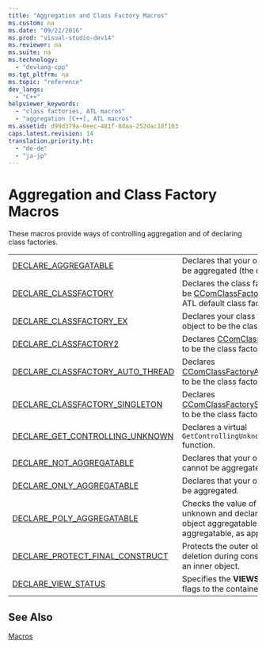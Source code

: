 ```yaml
---
title: "Aggregation and Class Factory Macros"
ms.custom: na
ms.date: "09/22/2016"
ms.prod: "visual-studio-dev14"
ms.reviewer: na
ms.suite: na
ms.technology: 
  - "devlang-cpp"
ms.tgt_pltfrm: na
ms.topic: "reference"
dev_langs: 
  - "C++"
helpviewer_keywords: 
  - "class factories, ATL macros"
  - "aggregation [C++], ATL macros"
ms.assetid: d99d379a-0eec-481f-8daa-252dac18f163
caps.latest.revision: 14
translation.priority.ht: 
  - "de-de"
  - "ja-jp"
---
```

# Aggregation and Class Factory Macros
These macros provide ways of controlling aggregation and of declaring class factories.  
  
|||  
|-|-|  
|[DECLARE_AGGREGATABLE](../vs140/declare_aggregatable.md)|Declares that your object can be aggregated (the default).|  
|[DECLARE_CLASSFACTORY](../vs140/declare_classfactory.md)|Declares the class factory to be [CComClassFactory](../vs140/ccomclassfactory-class.md), the ATL default class factory.|  
|[DECLARE_CLASSFACTORY_EX](../vs140/declare_classfactory_ex.md)|Declares your class factory object to be the class factory.|  
|[DECLARE_CLASSFACTORY2](../vs140/declare_classfactory2.md)|Declares [CComClassFactory2](../vs140/ccomclassfactory2-class.md) to be the class factory.|  
|[DECLARE_CLASSFACTORY_AUTO_THREAD](../vs140/declare_classfactory_auto_thread.md)|Declares [CComClassFactoryAutoThread](../vs140/ccomclassfactoryautothread-class.md) to be the class factory.|  
|[DECLARE_CLASSFACTORY_SINGLETON](../vs140/declare_classfactory_singleton.md)|Declares [CComClassFactorySingleton](../vs140/ccomclassfactorysingleton-class.md) to be the class factory.|  
|[DECLARE_GET_CONTROLLING_UNKNOWN](../vs140/declare_get_controlling_unknown.md)|Declares a virtual `GetControllingUnknown` function.|  
|[DECLARE_NOT_AGGREGATABLE](../vs140/declare_not_aggregatable.md)|Declares that your object cannot be aggregated.|  
|[DECLARE_ONLY_AGGREGATABLE](../vs140/declare_only_aggregatable.md)|Declares that your object must be aggregated.|  
|[DECLARE_POLY_AGGREGATABLE](../vs140/declare_poly_aggregatable.md)|Checks the value of the outer unknown and declares your object aggregatable or not aggregatable, as appropriate.|  
|[DECLARE_PROTECT_FINAL_CONSTRUCT](../vs140/declare_protect_final_construct.md)|Protects the outer object from deletion during construction of an inner object.|  
|[DECLARE_VIEW_STATUS](../vs140/declare_view_status.md)|Specifies the **VIEWSTATUS** flags to the container.|  
  
## See Also  
 [Macros](../vs140/atl-macros.md)